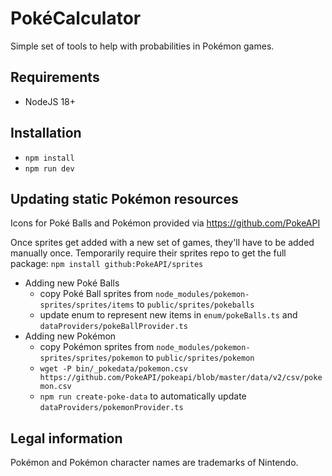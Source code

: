 # PokéCalculator

Simple set of tools to help with probabilities in Pokémon games.


## Requirements
* NodeJS 18+

## Installation
* `npm install`
* `npm run dev`

## Updating static Pokémon resources
Icons for Poké Balls and Pokémon provided via https://github.com/PokeAPI

Once sprites get added with a new set of games, they'll have to be added manually once.
Temporarily require their sprites repo to get the full package: `npm install github:PokeAPI/sprites`
* Adding new Poké Balls
  * copy Poké Ball sprites from `node_modules/pokemon-sprites/sprites/items` to `public/sprites/pokeballs`
  * update enum to represent new items in `enum/pokeBalls.ts` and `dataProviders/pokeBallProvider.ts`
* Adding new Pokémon
  * copy Pokémon sprites from `node_modules/pokemon-sprites/sprites/pokemon` to `public/sprites/pokemon`
  * `wget -P bin/_pokedata/pokemon.csv https://github.com/PokeAPI/pokeapi/blob/master/data/v2/csv/pokemon.csv`
  * `npm run create-poke-data` to automatically update `dataProviders/pokemonProvider.ts`

## Legal information
Pokémon and Pokémon character names are trademarks of Nintendo.